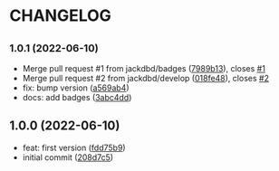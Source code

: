 # CHANGELOG

## <small>1.0.1 (2022-06-10)</small>

* Merge pull request #1 from jackdbd/badges ([7989b13](https://github.com/jackdbd/eleventy-plugin-report-precache-manifest/commit/7989b13)), closes [#1](https://github.com/jackdbd/eleventy-plugin-report-precache-manifest/issues/1)
* Merge pull request #2 from jackdbd/develop ([018fe48](https://github.com/jackdbd/eleventy-plugin-report-precache-manifest/commit/018fe48)), closes [#2](https://github.com/jackdbd/eleventy-plugin-report-precache-manifest/issues/2)
* fix: bump version ([a569ab4](https://github.com/jackdbd/eleventy-plugin-report-precache-manifest/commit/a569ab4))
* docs: add badges ([3abc4dd](https://github.com/jackdbd/eleventy-plugin-report-precache-manifest/commit/3abc4dd))

## 1.0.0 (2022-06-10)

* feat: first version ([fdd75b9](https://github.com/jackdbd/eleventy-plugin-report-precache-manifest/commit/fdd75b9))
* initial commit ([208d7c5](https://github.com/jackdbd/eleventy-plugin-report-precache-manifest/commit/208d7c5))
